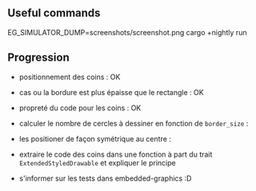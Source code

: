 ## Useful commands

EG_SIMULATOR_DUMP=screenshots/screenshot.png cargo +nightly run

## Progression

- positionnement des coins : OK
- cas ou la bordure est plus épaisse que le rectangle : OK
- propreté du code pour les coins : OK

- calculer le nombre de cercles à dessiner en fonction de `border_size` :
- les positioner de façon symétrique au centre :

- extraire le code des coins dans une fonction à part du trait `ExtendedStyledDrawable`
et expliquer le principe
- s'informer sur les tests dans embedded-graphics :D